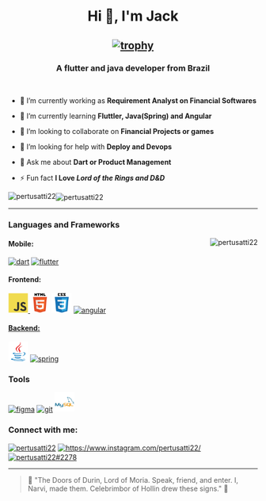
<h1 align="center">Hi 👋, I'm Jack</h1> 
<h2 align="center">

[![trophy](https://github-profile-trophy.vercel.app/?username=pertusatti22&theme=onedark&row=1&no-frame=true&no-bg=true)](https://github.com/ryo-ma/github-profile-trophy)
  
</h2>

<h3 align="center">A flutter and java developer from Brazil</h3>
<br/>

<p align="left">
  
- 🔭 I’m currently working as **Requirement Analyst on Financial Softwares**

- 🌱 I’m currently learning **Fluttler, Java(Spring) and Angular**

- 👯 I’m looking to collaborate on **Financial Projects or games**

- 🤝 I’m looking for help with **Deploy and Devops**

- 💬 Ask me about **Dart or Product Management**

- ⚡ Fun fact **I Love *Lord of the Rings and D&D***
  
</p>

<img align="left" src="https://github-readme-streak-stats.herokuapp.com/?user=pertusatti22&theme=dark" alt="pertusatti22" />
<img align="center" src="https://github-readme-stats.vercel.app/api?username=pertusatti22&show_icons=true&theme=dark&locale=en" alt="pertusatti22" />

____

  
<h3 align="left">Languages and Frameworks</h3>

<img align="right" src="https://github-readme-stats.vercel.app/api/top-langs?username=pertusatti22&show_icons=true&theme=dark&locale=en&layout=compact" alt="pertusatti22"/>

<h4 align="left">Mobile:</h4>
<p align="left">
<a href="https://dart.dev" target="_blank" rel="noreferrer"><img src="https://www.vectorlogo.zone/logos/dartlang/dartlang-icon.svg" alt="dart" width="40" height="40"/></a>
<a href="https://flutter.dev" target="_blank" rel="noreferrer"><img src="https://www.vectorlogo.zone/logos/flutterio/flutterio-icon.svg" alt="flutter" width="40" height="40"/></a>
</p>

<h4 align="left">Frontend:</h4>
<p align="left">
<a href="https://developer.mozilla.org/en-US/docs/Web/JavaScript" target="_blank" rel="noreferrer"><img src="https://raw.githubusercontent.com/devicons/devicon/master/icons/javascript/javascript-original.svg" alt="javascript" width="40" height="40"/> </a>
</a>
<a href="https://www.w3.org/html/" target="_blank" rel="noreferrer"><img src="https://raw.githubusercontent.com/devicons/devicon/master/icons/html5/html5-original-wordmark.svg" alt="html5" width="40" height="40"/></a>
<a href="https://www.w3schools.com/css/" target="_blank" rel="noreferrer"><img src="https://raw.githubusercontent.com/devicons/devicon/master/icons/css3/css3-original-wordmark.svg" alt="css3" width="40" height="40"/></a>
<a href="https://angular.io" target="_blank" rel="noreferrer"><img src="https://angular.io/assets/images/logos/angular/angular.svg" alt="angular" width="40" height="40"/>
</p>
<h4 align="left">Backend:</h4>
  <p align="left">
<a href="https://www.java.com" target="_blank" rel="noreferrer"> <img src="https://raw.githubusercontent.com/devicons/devicon/master/icons/java/java-original.svg" alt="java" width="40" height="40"/></a>
<a href="https://spring.io/" target="_blank" rel="noreferrer"> <img src="https://www.vectorlogo.zone/logos/springio/springio-icon.svg" alt="spring" width="40" height="40"/></a>
 </p>
<h3 align="left">Tools</h3>
  <p align="left">
<a href="https://www.figma.com/" target="_blank" rel="noreferrer"><img src="https://www.vectorlogo.zone/logos/figma/figma-icon.svg" alt="figma" width="40" height="40"/></a>
<a href="https://git-scm.com/" target="_blank" rel="noreferrer"><img src="https://www.vectorlogo.zone/logos/git-scm/git-scm-icon.svg" alt="git" width="40" height="40"/></a> 
<a href="https://www.mysql.com/" target="_blank" rel="noreferrer"><img src="https://raw.githubusercontent.com/devicons/devicon/master/icons/mysql/mysql-original-wordmark.svg" alt="mysql" width="40" height="40"/><br></a> 
</p>

<h3 align="left">Connect with me:</h3>
<p align="left">
<a href="https://linkedin.com/in/pertusatti22" target="blank"><img align="center" src="https://raw.githubusercontent.com/rahuldkjain/github-profile-readme-generator/master/src/images/icons/Social/linked-in-alt.svg" alt="pertusatti22" height="30" width="40" /></a>
<a href="https://instagram.com/https://www.instagram.com/pertusatti22/" target="blank"><img align="center" src="https://raw.githubusercontent.com/rahuldkjain/github-profile-readme-generator/master/src/images/icons/Social/instagram.svg" alt="https://www.instagram.com/pertusatti22/" height="30" width="40" /></a>
<a href="https://discord.gg/pertusatti22#2278" target="blank"><img align="center" src="https://raw.githubusercontent.com/rahuldkjain/github-profile-readme-generator/master/src/images/icons/Social/discord.svg" alt="pertusatti22#2278" height="30" width="40" /></a>
</p>

____
> :gem: "The Doors of Durin, Lord of Moria. Speak, friend, and enter. I, Narvi, made them. Celebrimbor of Hollin drew these signs." :gem:
